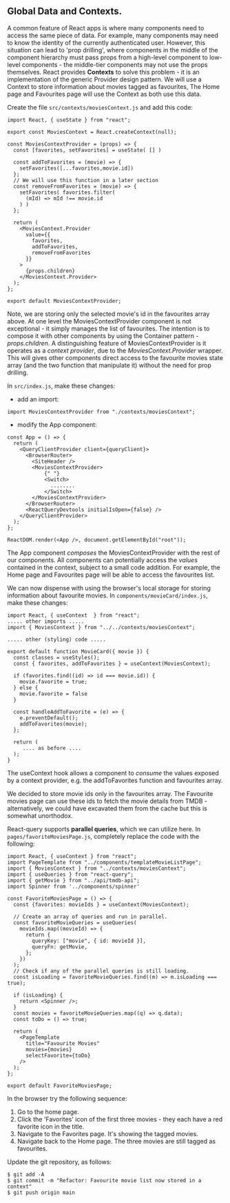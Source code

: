## Global Data and Contexts.

A common feature of React apps is where many components need to access the same piece of data. For example, many components may need to know the identity of the currently authenticated user. However, this situation can lead to 'prop drilling', where components in the middle of the component hierarchy must pass props from a high-level component to low-level components - the middle-tier components may not use the props themselves. React provides __Contexts__ to solve this problem - it is an implementation of the generic Provider design pattern. We will use a Context to store information about movies tagged as favourites, The Home page and Favourites page will use the Context as both use this data.

Create the file `src/contexts/moviesContext.js` and add this code:

```
import React, { useState } from "react";

export const MoviesContext = React.createContext(null);

const MoviesContextProvider = (props) => {
  const [favorites, setFavorites] = useState( [] )

  const addToFavorites = (movie) => {
    setFavorites([...favorites,movie.id])
  };
  // We will use this function in a later section
  const removeFromFavorites = (movie) => {
    setFavorites( favorites.filter(
      (mId) => mId !== movie.id
    ) )
  };

  return (
    <MoviesContext.Provider
      value={{
        favorites,
        addToFavorites,
        removeFromFavorites
      }}
    >
      {props.children}
    </MoviesContext.Provider>
  );
};

export default MoviesContextProvider;
```
Note, we are storing only the selected movie's id in the favourites array above. At one level the MoviesContextProvider component is not exceptional - it simply manages the list of favourites. The intention is to compose it with other components by using the Container pattern - _props.children_. A distinguishing feature of MoviesContextProvider is it operates as a _context provider_, due to the _MoviesContext.Provider_ wrapper. This will gives other components direct access to the favourite movies state array (and the two function that manipulate it) without the need for prop drilling.

In `src/index.js`, make these changes:

- add an import:

```
import MoviesContextProvider from "./contexts/moviesContext";
```

- modify the App component:

```
const App = () => {
  return (
    <QueryClientProvider client={queryClient}>
      <BrowserRouter>
        <SiteHeader />
        <MoviesContextProvider>
            {" "}
            <Switch>
              ........
            </Switch>
        </MoviesContextProvider>
      </BrowserRouter>
      <ReactQueryDevtools initialIsOpen={false} />
    </QueryClientProvider>
  );
};

ReactDOM.render(<App />, document.getElementById("root"));
```
The App component _composes_ the MoviesContextProvider with the rest of our components. All components can potentially access the _values_ contained in the context, subject to a small code addition. For example, the Home page and Favourites page will be able to access the favourites list. 

We can now dispense with using the browser's local storage for storing information about favourite movies. In `components/movieCard/index.js`, make these changes:
~~~
import React, { useContext  } from "react";
..... other imports .....
import { MoviesContext } from "../../contexts/moviesContext";

..... other (styling) code .....

export default function MovieCard({ movie }) {
  const classes = useStyles();
  const { favorites, addToFavorites } = useContext(MoviesContext);

  if (favorites.find((id) => id === movie.id)) {
    movie.favorite = true;
  } else {
    movie.favorite = false
  }

  const handleAddToFavorite = (e) => {
    e.preventDefault();
    addToFavorites(movie);
  };

  return (
     .... as before ....
  );
}
~~~
The useContext hook allows a component to _consume_ the values exposed by a context provider, e.g. the addToFavorites function and favourites array. 

We decided to store movie ids only in the favourites array. The Favourite movies page can use these ids to fetch the movie details from TMDB - alternatively, we could have excavated them from the cache but this is somewhat unorthodox.

React-query supports __parallel queries__, which we can utilize here. In `pages/favoriteMoviesPage.js`, completely replace the code with the following:
```
import React, { useContext } from "react";
import PageTemplate from "../components/templateMovieListPage";
import { MoviesContext } from "../contexts/moviesContext";
import { useQueries } from "react-query";
import { getMovie } from "../api/tmdb-api";
import Spinner from '../components/spinner'

const FavoriteMoviesPage = () => {
  const {favorites: movieIds } = useContext(MoviesContext);

  // Create an array of queries and run in parallel.
  const favoriteMovieQueries = useQueries(
    movieIds.map((movieId) => {
      return {
        queryKey: ["movie", { id: movieId }],
        queryFn: getMovie,
      };
    })
  );
  // Check if any of the parallel queries is still loading.
  const isLoading = favoriteMovieQueries.find((m) => m.isLoading === true);

  if (isLoading) {
    return <Spinner />;
  }
  const movies = favoriteMovieQueries.map((q) => q.data);
  const toDo = () => true;

  return (
    <PageTemplate
      title="Favourite Movies"
      movies={movies}
      selectFavorite={toDo}
    />
  );
};

export default FavoriteMoviesPage;
```

In the browser try the following sequence:

1. Go to the home page.
1. Click the 'Favorites' icon of the first three movies - they each have a red favorite icon in the title.
1. Navigate to the Favorites page. It's showing the tagged movies.
1. Navigate back to the Home page. The three movies are still tagged as favourites. 

Update the git repository, as follows:

```
$ git add -A
$ git commit -m "Refactor: Favourite movie list now stored in a context"
$ git push origin main

```

```

```

```

```
